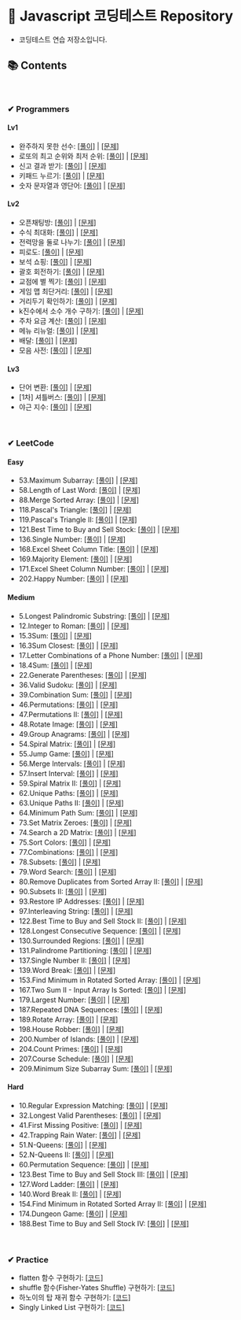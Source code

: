 # 🚩 Javascript 코딩테스트 Repository
- 코딩테스트 연습 저장소입니다.

## 📚 Contents

<br />

### ✔ Programmers

#### Lv1
- 완주하지 못한 선수: [[풀이]](https://github.com/Junhyeong-B/coding_test_practice/blob/main/Programmers/Lv1/%EC%99%84%EC%A3%BC%ED%95%98%EC%A7%80%20%EB%AA%BB%ED%95%9C%20%EC%84%A0%EC%88%98.js) | [[문제]](https://programmers.co.kr/learn/courses/30/lessons/42576)
- 로또의 최고 순위와 최저 순위: [[풀이]](https://github.com/Junhyeong-B/coding_test_practice/blob/main/Programmers/Lv1/%EB%A1%9C%EB%98%90%EC%9D%98%20%EC%B5%9C%EA%B3%A0%20%EC%88%9C%EC%9C%84%EC%99%80%20%EC%B5%9C%EC%A0%80%20%EC%88%9C%EC%9C%84.js) | [[문제]](https://programmers.co.kr/learn/courses/30/lessons/77484)
- 신고 결과 받기: [[풀이]](https://github.com/Junhyeong-B/coding_test_practice/blob/main/Programmers/Lv1/%EC%8B%A0%EA%B3%A0%20%EA%B2%B0%EA%B3%BC%20%EB%B0%9B%EA%B8%B0.js) | [[문제]](https://programmers.co.kr/learn/courses/30/lessons/92334)
- 키패드 누르기: [[풀이]](https://github.com/Junhyeong-B/coding_test_practice/blob/main/Programmers/Lv1/%ED%82%A4%ED%8C%A8%EB%93%9C%20%EB%88%84%EB%A5%B4%EA%B8%B0.js) | [[문제]](https://programmers.co.kr/learn/courses/30/lessons/67256)
- 숫자 문자열과 영단어: [[풀이]](https://github.com/Junhyeong-B/coding_test_practice/blob/main/Programmers/Lv1/%EC%88%AB%EC%9E%90%20%EB%AC%B8%EC%9E%90%EC%97%B4%EA%B3%BC%20%EC%98%81%EB%8B%A8%EC%96%B4.js) | [[문제]](https://programmers.co.kr/learn/courses/30/lessons/81301)
#### Lv2
- 오픈채팅방: [[풀이]](https://github.com/Junhyeong-B/coding_test_practice/blob/main/Programmers/Lv2/%EC%98%A4%ED%94%88%EC%B1%84%ED%8C%85%EB%B0%A9.js) | [[문제]](https://programmers.co.kr/learn/courses/30/lessons/42888)
- 수식 최대화: [[풀이]](https://github.com/Junhyeong-B/coding_test_practice/blob/main/Programmers/Lv2/%EC%88%98%EC%8B%9D%20%EC%B5%9C%EB%8C%80%ED%99%94.js) | [[문제]](https://programmers.co.kr/learn/courses/30/lessons/67257)
- 전력망을 둘로 나누기: [[풀이]](https://github.com/Junhyeong-B/coding_test_practice/blob/main/Programmers/Lv2/%EC%A0%84%EB%A0%A5%EB%A7%9D%EC%9D%84%20%EB%91%98%EB%A1%9C%20%EB%82%98%EB%88%84%EA%B8%B0.js) | [[문제]](https://programmers.co.kr/learn/courses/30/lessons/86971)
- 피로도: [[풀이]](https://github.com/Junhyeong-B/coding_test_practice/blob/main/Programmers/Lv2/%ED%94%BC%EB%A1%9C%EB%8F%84.js) | [[문제]](https://programmers.co.kr/learn/courses/30/lessons/87946)
- 보석 쇼핑: [[풀이]](https://github.com/Junhyeong-B/coding_test_practice/blob/main/Programmers/Lv2/%EB%B3%B4%EC%84%9D%20%EC%87%BC%ED%95%91.js) | [[문제]](https://programmers.co.kr/learn/courses/30/lessons/67258)
- 괄호 회전하기: [[풀이]](https://github.com/Junhyeong-B/coding_test_practice/blob/main/Programmers/Lv2/%EA%B4%84%ED%98%B8%20%ED%9A%8C%EC%A0%84%ED%95%98%EA%B8%B0.js) | [[문제]](https://programmers.co.kr/learn/courses/30/lessons/76502)
- 교점에 별 찍기: [[풀이]](https://github.com/Junhyeong-B/coding_test_practice/blob/main/Programmers/Lv2/%EA%B5%90%EC%A0%90%EC%97%90%20%EB%B3%84%20%EB%A7%8C%EB%93%A4%EA%B8%B0.js) | [[문제]](https://programmers.co.kr/learn/courses/30/lessons/87377)
- 게임 맵 최단거리: [[풀이]](https://github.com/Junhyeong-B/coding_test_practice/blob/main/Programmers/Lv2/%EA%B2%8C%EC%9E%84%20%EB%A7%B5%20%EC%B5%9C%EB%8B%A8%EA%B1%B0%EB%A6%AC.js) | [[문제]](https://programmers.co.kr/learn/courses/30/lessons/1844)
- 거리두기 확인하기: [[풀이]](https://github.com/Junhyeong-B/coding_test_practice/blob/main/Programmers/Lv2/%EA%B1%B0%EB%A6%AC%EB%91%90%EA%B8%B0%20%ED%99%95%EC%9D%B8%ED%95%98%EA%B8%B0.js) | [[문제]](https://programmers.co.kr/learn/courses/30/lessons/81302)
- k진수에서 소수 개수 구하기: [[풀이]](https://github.com/Junhyeong-B/coding_test_practice/blob/main/Programmers/Lv2/k%EC%A7%84%EC%88%98%EC%97%90%EC%84%9C%20%EC%86%8C%EC%88%98%20%EA%B0%9C%EC%88%98%20%EA%B5%AC%ED%95%98%EA%B8%B0.js) | [[문제]](https://programmers.co.kr/learn/courses/30/lessons/92335)
- 주차 요금 계산: [[풀이]](https://github.com/Junhyeong-B/coding_test_practice/blob/main/Programmers/Lv2/%EC%A3%BC%EC%B0%A8%20%EC%9A%94%EA%B8%88%20%EA%B3%84%EC%82%B0.js) | [[문제]](https://programmers.co.kr/learn/courses/30/lessons/92341)
- 메뉴 리뉴얼: [[풀이]](https://github.com/Junhyeong-B/coding_test_practice/blob/main/Programmers/Lv2/%EB%A9%94%EB%89%B4%20%EB%A6%AC%EB%89%B4%EC%96%BC.js) | [[문제]](https://programmers.co.kr/learn/courses/30/lessons/72411)
- 배달: [[풀이]](https://github.com/Junhyeong-B/coding_test_practice/blob/main/Programmers/Lv2/%EB%B0%B0%EB%8B%AC.js) | [[문제]](https://programmers.co.kr/learn/courses/30/lessons/12978)
- 모음 사전: [[풀이]](https://github.com/Junhyeong-B/coding_test_practice/blob/main/Programmers/Lv2/%EB%AA%A8%EC%9D%8C%20%EC%82%AC%EC%A0%84.js) | [[문제]](https://programmers.co.kr/learn/courses/30/lessons/84512)
#### Lv3
- 단어 변환: [[풀이]](https://github.com/Junhyeong-B/coding_test_practice/blob/main/Programmers/Lv3/%EB%8B%A8%EC%96%B4%20%EB%B3%80%ED%99%98.js) | [[문제]](https://programmers.co.kr/learn/courses/30/lessons/43163)
- [1차] 셔틀버스: [[풀이]](https://github.com/Junhyeong-B/coding_test_practice/blob/main/Programmers/Lv3/%5B1%EC%B0%A8%5D%20%EC%85%94%ED%8B%80%EB%B2%84%EC%8A%A4.js) | [[문제]](https://programmers.co.kr/learn/courses/30/lessons/17678)
- 야근 지수: [[풀이]](https://github.com/Junhyeong-B/coding_test_practice/blob/main/Programmers/Lv3/%EC%95%BC%EA%B7%BC%20%EC%A7%80%EC%88%98.js) | [[문제]](https://programmers.co.kr/learn/courses/30/lessons/12927)



<br />

### ✔ LeetCode

#### Easy
- 53.Maximum Subarray: [[풀이]](https://github.com/Junhyeong-B/coding_test_practice/blob/main/LeetCode/Easy/53.%20Maximum%20Subarray.js) | [[문제]](https://leetcode.com/problems/maximum-subarray/)
- 58.Length of Last Word: [[풀이]](https://github.com/Junhyeong-B/coding_test_practice/blob/main/LeetCode/Easy/58.%20Length%20of%20Last%20Word.js) | [[문제]](https://leetcode.com/problems/length-of-last-word/)
- 88.Merge Sorted Array: [[풀이]](https://github.com/Junhyeong-B/coding_test_practice/blob/main/LeetCode/Easy/88.%20Merge%20Sorted%20Array.js) | [[문제]](https://leetcode.com/problems/merge-sorted-array/)
- 118.Pascal's Triangle: [[풀이]](https://github.com/Junhyeong-B/coding_test_practice/blob/main/LeetCode/Easy/118.%20Pascal's%20Triangle.js) | [[문제]](https://leetcode.com/problems/pascals-triangle/)
- 119.Pascal's Triangle II: [[풀이]](https://github.com/Junhyeong-B/coding_test_practice/blob/main/LeetCode/Easy/119.%20Pascal's%20Triangle%20II.js) | [[문제]](https://leetcode.com/problems/pascals-triangle-ii/)
- 121.Best Time to Buy and Sell Stock: [[풀이]](https://github.com/Junhyeong-B/coding_test_practice/blob/main/LeetCode/Easy/121.%20Best%20Time%20to%20Buy%20and%20Sell%20Stock.js) | [[문제]](https://leetcode.com/problems/best-time-to-buy-and-sell-stock/)
- 136.Single Number: [[풀이]](https://github.com/Junhyeong-B/coding_test_practice/blob/main/LeetCode/Easy/136.%20Single%20Number.js) | [[문제]](https://leetcode.com/problems/single-number/)
- 168.Excel Sheet Column Title: [[풀이]](https://github.com/Junhyeong-B/coding_test_practice/blob/main/LeetCode/Easy/168.%20Excel%20Sheet%20Column%20Title.js) | [[문제]](https://leetcode.com/problems/excel-sheet-column-title/)
- 169.Majority Element: [[풀이]](https://github.com/Junhyeong-B/coding_test_practice/blob/main/LeetCode/Easy/169.%20Majority%20Element.js) | [[문제]](https://leetcode.com/problems/majority-element/)
- 171.Excel Sheet Column Number: [[풀이]](https://github.com/Junhyeong-B/coding_test_practice/blob/main/LeetCode/Easy/171.%20Excel%20Sheet%20Column%20Number.js) | [[문제]](https://leetcode.com/problems/excel-sheet-column-number/)
- 202.Happy Number: [[풀이]](https://github.com/Junhyeong-B/coding_test_practice/blob/main/LeetCode/Easy/202.%20Happy%20Number.ts) | [[문제]](https://leetcode.com/problems/happy-number/)
  
#### Medium
- 5.Longest Palindromic Substring: [[풀이]](https://github.com/Junhyeong-B/coding_test_practice/blob/main/LeetCode/Medium/5.%20Longest%20Palindromic%20Substring.js) | [[문제]](https://leetcode.com/problems/longest-palindromic-substring/)
- 12.Integer to Roman: [[풀이]](https://github.com/Junhyeong-B/coding_test_practice/blob/main/LeetCode/Medium/12.%20Integer%20to%20Roman.js) | [[문제]](https://leetcode.com/problems/integer-to-roman/)
- 15.3Sum: [[풀이]](https://github.com/Junhyeong-B/coding_test_practice/blob/main/LeetCode/Medium/15.%203Sum.js) | [[문제]](https://leetcode.com/problems/3sum/)
- 16.3Sum Closest: [[풀이]](https://github.com/Junhyeong-B/coding_test_practice/blob/main/LeetCode/Medium/16.%203Sum%20Closest.js) | [[문제]](https://leetcode.com/problems/3sum-closest/)
- 17.Letter Combinations of a Phone Number: [[풀이]](https://github.com/Junhyeong-B/coding_test_practice/blob/main/LeetCode/Medium/17.%20Letter%20Combinations%20of%20a%20Phone%20Number.js) | [[문제]](https://leetcode.com/problems/letter-combinations-of-a-phone-number/)
- 18.4Sum: [[풀이]](https://github.com/Junhyeong-B/coding_test_practice/blob/main/LeetCode/Medium/18.%204Sum.js) | [[문제]](https://leetcode.com/problems/4sum/)
- 22.Generate Parentheses: [[풀이]](https://github.com/Junhyeong-B/coding_test_practice/blob/main/LeetCode/Medium/22.%20Generate%20Parentheses.js) | [[문제]](https://leetcode.com/problems/generate-parentheses/)
- 36.Valid Sudoku: [[풀이]](https://github.com/Junhyeong-B/coding_test_practice/blob/main/LeetCode/Medium/36.%20Valid%20Sudoku.js) | [[문제]](https://leetcode.com/problems/valid-sudoku/)
- 39.Combination Sum: [[풀이]](https://github.com/Junhyeong-B/coding_test_practice/blob/main/LeetCode/Medium/39.%20Combination%20Sum.js) | [[문제]](https://leetcode.com/problems/combination-sum/)
- 46.Permutations: [[풀이]](https://github.com/Junhyeong-B/coding_test_practice/blob/main/LeetCode/Medium/46.%20Permutations.js) | [[문제]](https://leetcode.com/problems/permutations/)
- 47.Permutations II: [[풀이]](https://github.com/Junhyeong-B/coding_test_practice/blob/main/LeetCode/Medium/47.%20Permutations%20II.js) | [[문제]](https://leetcode.com/problems/permutations-ii/)
- 48.Rotate Image: [[풀이]](https://github.com/Junhyeong-B/coding_test_practice/blob/main/LeetCode/Medium/48.%20Rotate%20Image.js) | [[문제]](https://leetcode.com/problems/rotate-image/)
- 49.Group Anagrams: [[풀이]](https://github.com/Junhyeong-B/coding_test_practice/blob/main/LeetCode/Medium/49.%20Group%20Anagrams.js) | [[문제]](https://leetcode.com/problems/group-anagrams/)
- 54.Spiral Matrix: [[풀이]](https://github.com/Junhyeong-B/coding_test_practice/blob/main/LeetCode/Medium/54.%20Spiral%20Matrix.js) | [[문제]](https://leetcode.com/problems/spiral-matrix/)
- 55.Jump Game: [[풀이]](https://github.com/Junhyeong-B/coding_test_practice/blob/main/LeetCode/Medium/55.%20Jump%20Game.js) | [[문제]](https://leetcode.com/problems/jump-game/)
- 56.Merge Intervals: [[풀이]](https://github.com/Junhyeong-B/coding_test_practice/blob/main/LeetCode/Medium/56.%20Merge%20Intervals.js) | [[문제]](https://leetcode.com/problems/merge-intervals/)
- 57.Insert Interval: [[풀이]](https://github.com/Junhyeong-B/coding_test_practice/blob/main/LeetCode/Medium/57.%20Insert%20Interval.js) | [[문제]](https://leetcode.com/problems/insert-interval/)
- 59.Spiral Matrix II: [[풀이]](https://github.com/Junhyeong-B/coding_test_practice/blob/main/LeetCode/Medium/59.%20Spiral%20Matrix%20II.js) | [[문제]](https://leetcode.com/problems/spiral-matrix-ii/)
- 62.Unique Paths: [[풀이]](https://github.com/Junhyeong-B/coding_test_practice/blob/main/LeetCode/Medium/62.%20Unique%20Paths.js) | [[문제]](https://leetcode.com/problems/unique-paths/)
- 63.Unique Paths II: [[풀이]](https://github.com/Junhyeong-B/coding_test_practice/blob/main/LeetCode/Medium/63.%20Unique%20Paths%20II.js) | [[문제]](https://leetcode.com/problems/unique-paths-ii/)
- 64.Minimum Path Sum: [[풀이]](https://github.com/Junhyeong-B/coding_test_practice/blob/main/LeetCode/Medium/64.%20Minimum%20Path%20Sum.js) | [[문제]](https://leetcode.com/problems/minimum-path-sum/)
- 73.Set Matrix Zeroes: [[풀이]](https://github.com/Junhyeong-B/coding_test_practice/blob/main/LeetCode/Medium/73.%20Set%20Matrix%20Zeroes.js) | [[문제]](https://leetcode.com/problems/set-matrix-zeroes/)
- 74.Search a 2D Matrix: [[풀이]](https://github.com/Junhyeong-B/coding_test_practice/blob/main/LeetCode/Medium/74.%20Search%20a%202D%20Matrix.js) | [[문제]](https://leetcode.com/problems/search-a-2d-matrix/)
- 75.Sort Colors: [[풀이]](https://github.com/Junhyeong-B/coding_test_practice/blob/main/LeetCode/Medium/75.%20Sort%20Colors.js) | [[문제]](https://leetcode.com/problems/sort-colors/)
- 77.Combinations: [[풀이]](https://github.com/Junhyeong-B/coding_test_practice/blob/main/LeetCode/Medium/77.%20Combinations.js) | [[문제]](https://leetcode.com/problems/combinations/)
- 78.Subsets: [[풀이]](https://github.com/Junhyeong-B/coding_test_practice/blob/main/LeetCode/Medium/78.%20Subsets.js) | [[문제]](https://leetcode.com/problems/subsets/)
- 79.Word Search: [[풀이]](https://github.com/Junhyeong-B/coding_test_practice/blob/main/LeetCode/Medium/79.%20Word%20Search.js) | [[문제]](https://leetcode.com/problems/word-search/)
- 80.Remove Duplicates from Sorted Array II: [[풀이]](https://github.com/Junhyeong-B/coding_test_practice/blob/main/LeetCode/Medium/80.%20Remove%20Duplicates%20from%20Sorted%20Array%20II.js) | [[문제]](https://leetcode.com/problems/remove-duplicates-from-sorted-array-ii/)
- 90.Subsets II: [[풀이]](https://github.com/Junhyeong-B/coding_test_practice/blob/main/LeetCode/Medium/90.%20Subsets%20II.js) | [[문제]](https://leetcode.com/problems/subsets-ii/)
- 93.Restore IP Addresses: [[풀이]](https://github.com/Junhyeong-B/coding_test_practice/blob/main/LeetCode/Medium/93.%20Restore%20IP%20Addresses.js) | [[문제]](https://leetcode.com/problems/restore-ip-addresses/)
- 97.Interleaving String: [[풀이]](https://github.com/Junhyeong-B/coding_test_practice/blob/main/LeetCode/Medium/97.%20Interleaving%20String.js) | [[문제]](https://leetcode.com/problems/interleaving-string/)
- 122.Best Time to Buy and Sell Stock II: [[풀이]](https://github.com/Junhyeong-B/coding_test_practice/blob/main/LeetCode/Medium/122.%20Best%20Time%20to%20Buy%20and%20Sell%20Stock%20II.js) | [[문제]](https://leetcode.com/problems/best-time-to-buy-and-sell-stock-ii/)
- 128.Longest Consecutive Sequence: [[풀이]](https://github.com/Junhyeong-B/coding_test_practice/blob/main/LeetCode/Medium/128.%20Longest%20Consecutive%20Sequence.js) | [[문제]](https://leetcode.com/problems/longest-consecutive-sequence/)
- 130.Surrounded Regions: [[풀이]](https://github.com/Junhyeong-B/coding_test_practice/blob/main/LeetCode/Medium/130.%20Surrounded%20Regions.js) | [[문제]](https://leetcode.com/problems/surrounded-regions/)
- 131.Palindrome Partitioning: [[풀이]](https://github.com/Junhyeong-B/coding_test_practice/blob/main/LeetCode/Medium/131.%20Palindrome%20Partitioning.js) | [[문제]](https://leetcode.com/problems/palindrome-partitioning/)
- 137.Single Number II: [[풀이]](https://github.com/Junhyeong-B/coding_test_practice/blob/main/LeetCode/Medium/137.%20Single%20Number%20II.js) | [[문제]](https://leetcode.com/problems/single-number-ii/)
- 139.Word Break: [[풀이]](https://github.com/Junhyeong-B/coding_test_practice/blob/main/LeetCode/Medium/139.%20Word%20Break.js) | [[문제]](https://leetcode.com/problems/word-break/)
- 153.Find Minimum in Rotated Sorted Array: [[풀이]](https://github.com/Junhyeong-B/coding_test_practice/blob/main/LeetCode/Medium/153.%20Find%20Minimum%20in%20Rotated%20Sorted%20Array.js) | [[문제]](https://leetcode.com/problems/find-minimum-in-rotated-sorted-array/)
- 167.Two Sum II - Input Array Is Sorted: [[풀이]](https://github.com/Junhyeong-B/coding_test_practice/blob/main/LeetCode/Medium/167.%20Two%20Sum%20II%20-%20Input%20Array%20Is%20Sorted.js) | [[문제]](https://leetcode.com/problems/two-sum-ii-input-array-is-sorted/)
- 179.Largest Number: [[풀이]](https://github.com/Junhyeong-B/coding_test_practice/blob/main/LeetCode/Medium/179.%20Largest%20Number.js) | [[문제]](https://leetcode.com/problems/largest-number/)
- 187.Repeated DNA Sequences: [[풀이]](https://github.com/Junhyeong-B/coding_test_practice/blob/main/LeetCode/Medium/187.%20Repeated%20DNA%20Sequences.js) | [[문제]](https://leetcode.com/problems/repeated-dna-sequences/)
- 189.Rotate Array: [[풀이]](https://github.com/Junhyeong-B/coding_test_practice/blob/main/LeetCode/Medium/189.%20Rotate%20Array.js) | [[문제]](https://leetcode.com/problems/rotate-array/)
- 198.House Robber: [[풀이]](https://github.com/Junhyeong-B/coding_test_practice/blob/main/LeetCode/Medium/198.%20House%20Robber.ts) | [[문제]](https://leetcode.com/problems/house-robber/)
- 200.Number of Islands: [[풀이]](https://github.com/Junhyeong-B/coding_test_practice/blob/main/LeetCode/Medium/200.%20Number%20of%20Islands.ts) | [[문제]](https://leetcode.com/problems/number-of-islands/)
- 204.Count Primes: [[풀이]](https://github.com/Junhyeong-B/coding_test_practice/blob/main/LeetCode/Medium/204.%20Count%20Primes.ts) | [[문제]](https://leetcode.com/problems/count-primes/)
- 207.Course Schedule: [[풀이]](https://github.com/Junhyeong-B/coding_test_practice/blob/main/LeetCode/Medium/207.%20Course%20Schedule.ts) | [[문제]](https://leetcode.com/problems/course-schedule/)
- 209.Minimum Size Subarray Sum: [[풀이]](https://github.com/Junhyeong-B/coding_test_practice/blob/main/LeetCode/Medium/209.%20Minimum%20Size%20Subarray%20Sum.ts) | [[문제]](https://leetcode.com/problems/minimum-size-subarray-sum/)
#### Hard
- 10.Regular Expression Matching: [[풀이]](https://github.com/Junhyeong-B/coding_test_practice/blob/main/LeetCode/Hard/10.%20Regular%20Expression%20Matching.js) | [[문제]](https://leetcode.com/problems/regular-expression-matching/)
- 32.Longest Valid Parentheses: [[풀이]](https://github.com/Junhyeong-B/coding_test_practice/blob/main/LeetCode/Hard/32.%20Longest%20Valid%20Parentheses.js) | [[문제]](https://leetcode.com/problems/longest-valid-parentheses/)
- 41.First Missing Positive: [[풀이]](https://github.com/Junhyeong-B/coding_test_practice/blob/main/LeetCode/Hard/41.%20First%20Missing%20Positive.js) | [[문제]](https://leetcode.com/problems/first-missing-positive/)
- 42.Trapping Rain Water: [[풀이]](https://github.com/Junhyeong-B/coding_test_practice/blob/main/LeetCode/Hard/42.%20Trapping%20Rain%20Water.js) | [[문제]](https://leetcode.com/problems/trapping-rain-water/)
- 51.N-Queens: [[풀이]](https://github.com/Junhyeong-B/coding_test_practice/blob/main/LeetCode/Hard/51.%20N-Queens.js) | [[문제]](https://leetcode.com/problems/n-queens/)
- 52.N-Queens II: [[풀이]](https://github.com/Junhyeong-B/coding_test_practice/blob/main/LeetCode/Hard/52.%20N-Queens%20II.js) | [[문제]](https://leetcode.com/problems/n-queens-ii/)
- 60.Permutation Sequence: [[풀이]](https://github.com/Junhyeong-B/coding_test_practice/blob/main/LeetCode/Hard/60.%20Permutation%20Sequence.js) | [[문제]](https://leetcode.com/problems/permutation-sequence/)
- 123.Best Time to Buy and Sell Stock III: [[풀이]](https://github.com/Junhyeong-B/coding_test_practice/blob/main/LeetCode/Hard/123.%20Best%20Time%20to%20Buy%20and%20Sell%20Stock%20III.js) | [[문제]](https://leetcode.com/problems/best-time-to-buy-and-sell-stock-iii/)
- 127.Word Ladder: [[풀이]](https://github.com/Junhyeong-B/coding_test_practice/blob/main/LeetCode/Hard/127.%20Word%20Ladder.js) | [[문제]](https://leetcode.com/problems/word-ladder/)
- 140.Word Break II: [[풀이]](https://github.com/Junhyeong-B/coding_test_practice/blob/main/LeetCode/Hard/140.%20Word%20Break%20II.js) | [[문제]](https://leetcode.com/problems/word-break-ii/)
- 154.Find Minimum in Rotated Sorted Array II: [[풀이]](https://github.com/Junhyeong-B/coding_test_practice/blob/main/LeetCode/Hard/154.%20Find%20Minimum%20in%20Rotated%20Sorted%20Array%20II.js) | [[문제]](https://leetcode.com/problems/find-minimum-in-rotated-sorted-array-ii/)
- 174.Dungeon Game: [[풀이]](https://github.com/Junhyeong-B/coding_test_practice/blob/main/LeetCode/Hard/174.%20Dungeon%20Game.js) | [[문제]](https://leetcode.com/problems/dungeon-game/)
- 188.Best Time to Buy and Sell Stock IV: [[풀이]](https://github.com/Junhyeong-B/coding_test_practice/blob/main/LeetCode/Hard/188.%20Best%20Time%20to%20Buy%20and%20Sell%20Stock%20IV.js) | [[문제]](https://leetcode.com/problems/best-time-to-buy-and-sell-stock-iv/)

<br />

### ✔ Practice

- flatten 함수 구현하기: [[코드]](https://github.com/Junhyeong-B/coding_test_practice/blob/main/Practice/flatten.js)
- shuffle 함수(Fisher-Yates Shuffle) 구현하기: [[코드]](https://github.com/Junhyeong-B/coding_test_practice/blob/main/Practice/shuffle.ts)
- 하노이의 탑 재귀 함수 구현하기: [[코드]](https://github.com/Junhyeong-B/coding_test_practice/blob/main/Practice/hanoi.ts)
- Singly Linked List 구현하기: [[코드]](https://github.com/Junhyeong-B/coding_test_practice/blob/main/Practice/linked-list.ts)